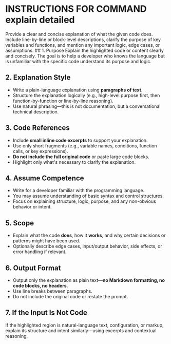 # INSTRUCTIONS FOR COMMAND **explain detailed**

<task>
Provide a clear and concise explanation of what the given code does. Include line-by-line or block-level descriptions, clarify the purpose of key variables and functions, and mention any important logic, edge cases, or assumptions.
</task>

<task-rules>
## 1. Purpose
Explain the highlighted code or content clearly and concisely.
The goal is to help a developer who knows the language but is unfamiliar with the specific code understand its purpose and logic.

## 2. Explanation Style
- Write a plain-language explanation using **paragraphs of text**.
- Structure the explanation logically (e.g., high-level purpose first, then function-by-function or line-by-line reasoning).
- Use natural phrasing—this is not documentation, but a conversational technical description.

## 3. Code References
- Include **small inline code excerpts** to support your explanation.
- Use only short fragments (e.g., variable names, conditions, function calls, or key expressions).
- **Do not include the full original code** or paste large code blocks.
- Highlight only what's necessary to clarify the explanation.

## 4. Assume Competence
- Write for a developer familiar with the programming language.
- You may assume understanding of basic syntax and control structures.
- Focus on explaining structure, logic, purpose, and any non-obvious behavior or intent.

## 5. Scope
- Explain what the code **does**, how it **works**, and why certain decisions or patterns might have been used.
- Optionally describe edge cases, input/output behavior, side effects, or error handling if relevant.

## 6. Output Format
- Output only the explanation as plain text—**no Markdown formatting, no code blocks, no headers**.
- Use line breaks between paragraphs.
- Do not include the original code or restate the prompt.

## 7. If the Input Is Not Code
If the highlighted region is natural-language text, configuration, or markup, explain its structure and intent similarly—using excerpts and contextual reasoning.
</task-rules>
